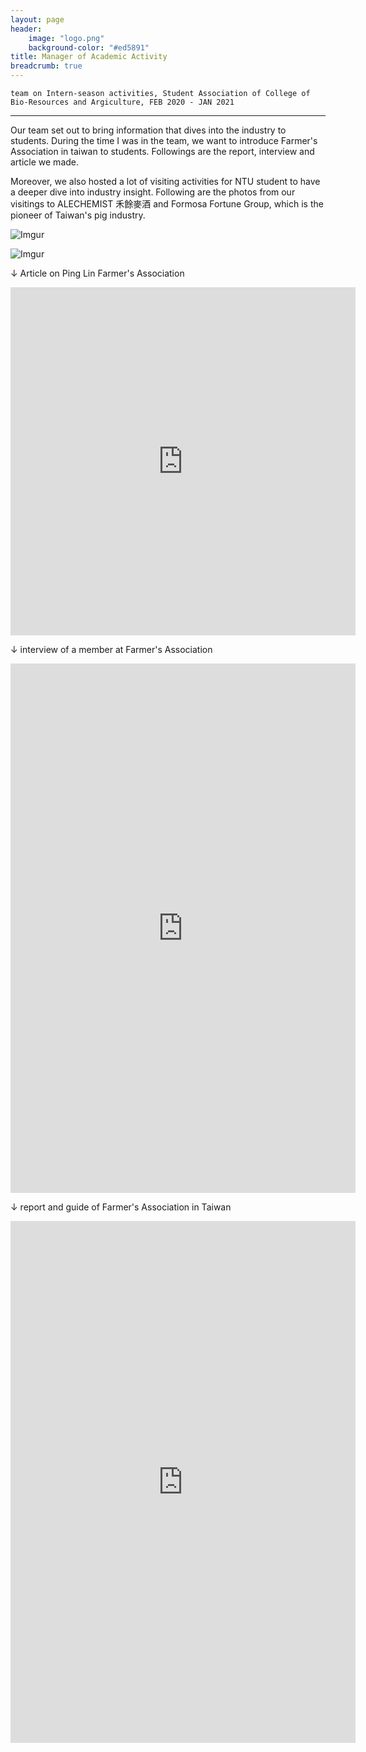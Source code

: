 ```yaml
---
layout: page
header:
    image: "logo.png"
    background-color: "#ed5891"
title: Manager of Academic Activity
breadcrumb: true
---
```


`team on Intern-season activities, Student Association of College of Bio-Resources and Argiculture, FEB 2020 - JAN 2021`

---

Our team set out to bring information that dives into the industry to students. During the time I was in the team, we want to introduce Farmer's Association in taiwan to students. Followings are the report, interview and article we made.

Moreover, we also hosted a lot of visiting activities for NTU student to have a deeper dive into industry insight. Following are the photos from our visitings to ALECHEMIST 禾餘麥酒 and Formosa Fortune Group, which is the pioneer of Taiwan's pig industry.

![Imgur](https://i.imgur.com/TGYkX47.jpg)

![Imgur](https://i.imgur.com/kYBGvRg.jpg)

&darr; Article on Ping Lin Farmer's Association
<div>
        <iframe src="https://www.facebook.com/plugins/post.php?href=https%3A%2F%2Fwww.facebook.com%2Fnotes%2F%25E8%2587%25BA%25E5%25A4%25A7%25E7%2594%259F%25E8%25BE%25B2%25E5%25AD%25B8%25E9%2599%25A2%25E5%25AD%25B8%25E7%2594%259F%25E6%259C%2583%2F%25E8%25BE%25B2%25E6%259C%2583%25E5%258F%2583%25E8%25A8%25AA%25E7%2595%25AA%25E5%25A4%2596%25E7%25AF%2587-%25E8%258C%25B6%25E5%258A%25A0%25E5%25B7%25A5%25E5%25BB%25A0%25E8%2588%2587%25E5%259D%25AA%25E6%259E%2597%25E5%258D%25B0%25E8%25B1%25A1%2F2887029004758227%2F%3Fav%3D183513461776475%26eav%3DAfaQEQRv2Zz0bVHhnxu32ROLfR1LecixY6VPYBRe9JWKIIHnFvQV-SIb9g09Xeqifu0&show_text=true&width=552&height=557&appId" width="552" height="557" style="border:none;overflow:hidden" scrolling="no" frameborder="0" allowTransparency="true" allow="encrypted-media"></iframe>
</div>

&darr; interview of a member at Farmer's Association
<div>
        <iframe src="https://www.facebook.com/plugins/post.php?href=https%3A%2F%2Fwww.facebook.com%2FNtuAbc%2Fposts%2F2826013177526477&show_text=true&width=552&height=847&appId" width="552" height="847" style="border:none;overflow:hidden" scrolling="no" frameborder="0" allowTransparency="true" allow="encrypted-media"></iframe>
</div>

&darr; report and guide of Farmer's Association in Taiwan
<div>
        <iframe src="https://www.facebook.com/plugins/post.php?href=https%3A%2F%2Fwww.facebook.com%2FNtuAbc%2Fposts%2F2623725854421878&show_text=true&width=552&height=835&appId" width="552" height="835" style="border:none;overflow:hidden" scrolling="no" frameborder="0" allowTransparency="true" allow="encrypted-media"></iframe>
</div>

